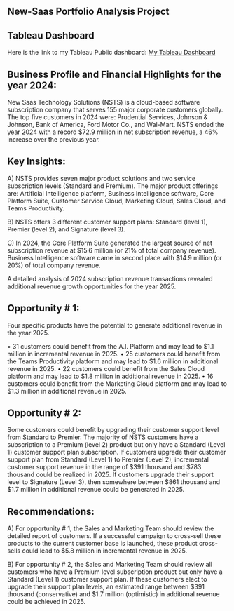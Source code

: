 ## New-Saas Portfolio Analysis Project

## Tableau Dashboard
Here is the link to my Tableau Public dashboard:
[My Tableau Dashboard](https://public.tableau.com/app/profile/kenton.fong6704/viz/TabSaasWkBook5/Dashboard1)

## Business Profile and Financial Highlights for the year 2024:

New Saas Technology Solutions (NSTS) is a cloud-based software subscription company that serves 155 major corporate customers globally.
The top five customers in 2024 were: Prudential Services, Johnson & Johnson, Bank of America, Ford Motor Co., and Wal-Mart.
NSTS ended the year 2024 with a record $72.9 million in net subscription revenue, a 46% increase over the previous year. 

## Key Insights:

A)  NSTS provides seven major product solutions and two service subscription levels (Standard and Premium). 
The major product offerings are: Artificial Intelligence platform, Business Intelligence software, Core Platform Suite, Customer Service Cloud,
Marketing Cloud, Sales Cloud, and Teams Productivity.

B)  NSTS offers 3 different customer support plans:  Standard (level 1), Premier (level 2), and Signature (level 3). 

C)  In 2024, the Core Platform Suite generated the largest source of net subscription revenue at 
$15.6 million (or 21% of total company revenue). Business Intelligence software came in second place
with $14.9 million (or 20%) of total company revenue.

A detailed analysis of 2024 subscription revenue transactions revealed additional revenue growth opportunities for the year 2025.

## Opportunity # 1:  
Four specific products have the potential to generate additional revenue in the year 2025.

•	31 customers could benefit from the A.I. Platform and may lead to $1.1 million in incremental revenue in 2025. 
•	25 customers could benefit from the Teams Productivity platform and may lead to $1.6 million in additional revenue in 2025.
•	22 customers could benefit from the Sales Cloud platform and may lead to $1.8 million in additional revenue in 2025.
•	16 customers could benefit from the Marketing Cloud platform and may lead to $1.3 million in additional revenue in 2025.

## Opportunity # 2:  
Some customers could benefit by upgrading their customer support level from Standard to Premier. 
The majority of NSTS customers have a subscription to a Premium (level 2) product but only have a Standard (Level 1) customer support plan subscription. 
If customers upgrade their customer support plan from Standard (Level 1) to Premier (Level 2), incremental
customer support revenue in the range of $391 thousand and $783 thousand could be realized in 2025. 
If customers upgrade their support level to Signature (Level 3), then somewhere between $861 thousand
and $1.7 million in additional revenue could be generated in 2025.

## Recommendations:

A) For opportunity # 1, the Sales and Marketing Team should review the detailed report of customers.
   If a successful campaign to cross-sell these products to the current customer base is launched,
   these product cross-sells could lead to $5.8 million in incremental revenue in 2025.
   
B) For opportunity # 2, the Sales and Marketing Team should review all customers who have a Premium level subscription product
    but only have a Standard (Level 1) customer support plan.
   If these customers elect to upgrade their support plan levels, an estimated range between $391 thousand (conservative)
   and $1.7 million (optimistic) in additional revenue could be achieved in 2025.
   
